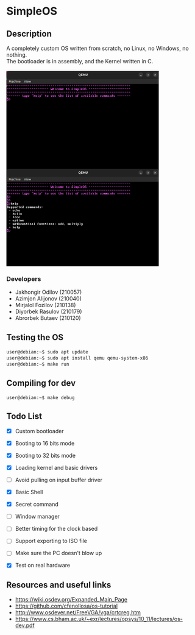 <h1>SimpleOS</h1>

## Description
A completely custom OS written from scratch, no Linux, no Windows, no nothing. <br>
The bootloader is in assembly, and the Kernel written in C.<br> <br>
<img align="middle" src="pic/pic1.png" width="400"> <img align="middle" src="pic/pic2.png" width="400">

### Developers
- Jakhongir Odilov (210057)
- Azimjon Alijonov (210040)
- Mirjalol Fozilov (210138)
- Diyorbek Rasulov (210179)
- Abrorbek Butaev (210120)

## Testing the OS
```console
user@debian:~$ sudo apt update
user@debian:~$ sudo apt install qemu qemu-system-x86
user@debian:~$ make run
```
  
## Compiling for dev
```console
user@debian:~$ make debug
```


## Todo List
- [X] Custom bootloader
- [x] Booting to 16 bits mode
- [x] Booting to 32 bits mode
- [x] Loading kernel and basic drivers
- [ ] Avoid pulling on input buffer driver
- [x] Basic Shell
- [x] Secret command
- [ ] Window manager
- [ ] Better timing for the clock based
- [ ] Support exporting to ISO file
- [ ] Make sure the PC doesn't blow up
- [x] Test on real hardware


## Resources and useful links
- https://wiki.osdev.org/Expanded_Main_Page
- https://github.com/cfenollosa/os-tutorial
- http://www.osdever.net/FreeVGA/vga/crtcreg.htm
- https://www.cs.bham.ac.uk/~exr/lectures/opsys/10_11/lectures/os-dev.pdf 

